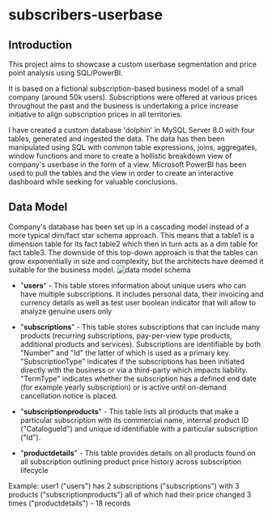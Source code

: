 # subscribers-userbase
## Introduction
This project aims to showcase a custom userbase segmentation and price point analysis using SQL/PowerBI. 

It is based on a fictional subscription-based business model of a small company (around 50k users). Subscriptions were offered at various prices throughout the past and the business is undertaking a price increase initiative to align subscription prices in all territories.

I have created a custom database 'dolphin' in MySQL Server 8.0 with four tables, generated and ingested the data. The data has then been manipulated using SQL with common table expressions, joins, aggregates, window functions and more to create a hollistic breakdown view of company's userbase in the form of a view. Microsoft PowerBI has been used to pull the tables and the view in order to create an interactive dashboard while seeking for valuable conclusions.

## Data Model

Company's database has been set up in a cascading model instead of a more typical dim/fact star schema approach. This means that a table1 is a dimension table for its fact table2 which then in turn acts as a dim table for fact table3. The downside of this top-down approach is that the tables can grow exponentially in size and complexity, but the architects have deemed it suitable for the business model.
![data model schema](https://github.com/vuoteen/subscribers-userbase/assets/166431469/1a4b50cb-423d-41f3-90e4-c10cde94c510)

- "<b>users</b>"  - This table stores information about unique users who can have multiple subscriptions. It includes personal data, their invoicing and currency details as well as test user boolean indicator that will allow to analyze genuine users only

- "<b>subscriptions</b>" - This table stores subscriptions that can include many products (recurring subscriptions, pay-per-view type products, additional products and services). Subscriptions are identifiable by both "Number" and "Id" the latter of which is used as a primary key. "SubscriptionType" indicates if the subscriptions has been initiated directly with the business or via a third-party which impacts liability. "TermType" indicates whether the subscription has a defined end date (for example yearly subscription) or is active until on-demand cancellation notice is placed.

- "<b>subscriptionproducts</b>" - This table lists all products that make a particular subscription with its commercial name, internal product ID ("CatalogueId") and unique id identifiable with a particular subscription ("Id").

- "<b>productdetails</b>" - This table provides details on all products found on all subscription outlining product price history across subscription lifecycle

Example: user1 ("users") has 2 subscriptions ("subscriptions") with 3 products ("subscriptionproducts") all of which had their price changed 3 times ("productdetails") - 18 records
